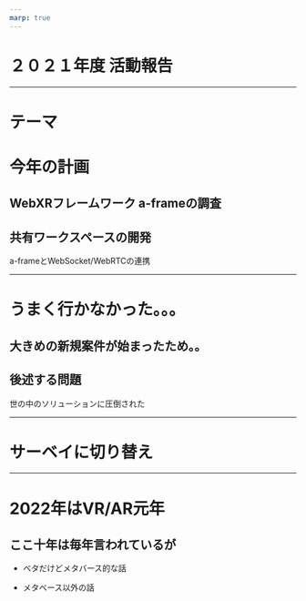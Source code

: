 ```yaml
---
marp: true
---
```


# ２０２１年度 活動報告

-----
# テーマ


# 今年の計画

## WebXRフレームワーク a-frameの調査

## 共有ワークスペースの開発

a-frameとWebSocket/WebRTCの連携

---- 
# うまく行かなかった。。。

## 大きめの新規案件が始まったため。。


## 後述する問題

世の中のソリューションに圧倒された

--- 
# サーベイに切り替え


----

# 2022年はVR/AR元年

## ここ十年は毎年言われているが

- ベタだけどメタバース的な話


- メタベース以外の話
